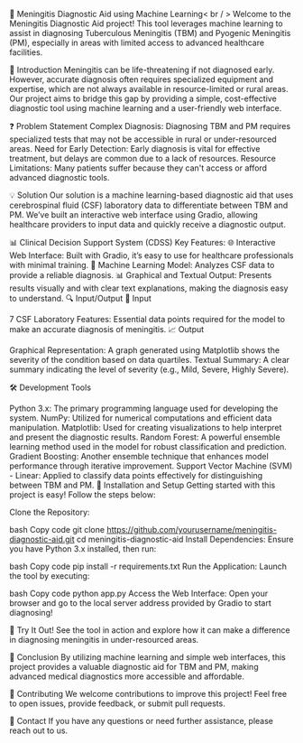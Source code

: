 🧠 Meningitis Diagnostic Aid using Machine Learning< br / >
Welcome to the Meningitis Diagnostic Aid project! This tool leverages machine learning to assist in diagnosing Tuberculous Meningitis (TBM) and Pyogenic Meningitis (PM), especially in areas with limited access to advanced healthcare facilities.

🌟 Introduction
Meningitis can be life-threatening if not diagnosed early. However, accurate diagnosis often requires specialized equipment and expertise, which are not always available in resource-limited or rural areas. Our project aims to bridge this gap by providing a simple, cost-effective diagnostic tool using machine learning and a user-friendly web interface.

❓ Problem Statement
Complex Diagnosis: Diagnosing TBM and PM requires specialized tests that may not be accessible in rural or under-resourced areas.
Need for Early Detection: Early diagnosis is vital for effective treatment, but delays are common due to a lack of resources.
Resource Limitations: Many patients suffer because they can't access or afford advanced diagnostic tools.

💡 Solution
Our solution is a machine learning-based diagnostic aid that uses cerebrospinal fluid (CSF) laboratory data to differentiate between TBM and PM. We’ve built an interactive web interface using Gradio, allowing healthcare providers to input data and quickly receive a diagnostic output.

📊 Clinical Decision Support System (CDSS)
Key Features:
🌐 Interactive Web Interface: Built with Gradio, it’s easy to use for healthcare professionals with minimal training.
🧬 Machine Learning Model: Analyzes CSF data to provide a reliable diagnosis.
📊 Graphical and Textual Output: Presents results visually and with clear text explanations, making the diagnosis easy to understand.
🔍 Input/Output
📝 Input

7 CSF Laboratory Features: Essential data points required for the model to make an accurate diagnosis of meningitis.
📈 Output

Graphical Representation: A graph generated using Matplotlib shows the severity of the condition based on data quartiles.
Textual Summary: A clear summary indicating the level of severity (e.g., Mild, Severe, Highly Severe).


🛠️ Development Tools

Python 3.x: The primary programming language used for developing the system.
NumPy: Utilized for numerical computations and efficient data manipulation.
Matplotlib: Used for creating visualizations to help interpret and present the diagnostic results.
Random Forest: A powerful ensemble learning method used in the model for robust classification and prediction.
Gradient Boosting: Another ensemble technique that enhances model performance through iterative improvement.
Support Vector Machine (SVM) - Linear: Applied to classify data points effectively for distinguishing between TBM and PM.
🚀 Installation and Setup
Getting started with this project is easy! Follow the steps below:

Clone the Repository:

bash
Copy code
git clone https://github.com/yourusername/meningitis-diagnostic-aid.git
cd meningitis-diagnostic-aid
Install Dependencies: Ensure you have Python 3.x installed, then run:

bash
Copy code
pip install -r requirements.txt
Run the Application: Launch the tool by executing:

bash
Copy code
python app.py
Access the Web Interface: Open your browser and go to the local server address provided by Gradio to start diagnosing!

🎉 Try It Out!
See the tool in action and explore how it can make a difference in diagnosing meningitis in under-resourced areas.

📝 Conclusion
By utilizing machine learning and simple web interfaces, this project provides a valuable diagnostic aid for TBM and PM, making advanced medical diagnostics more accessible and affordable.

🤝 Contributing
We welcome contributions to improve this project! Feel free to open issues, provide feedback, or submit pull requests.

📧 Contact
If you have any questions or need further assistance, please reach out to us.


